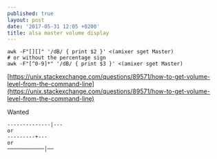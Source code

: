 ```yaml
---
published: true
layout: post
date: '2017-05-31 12:05 +0200'
title: alsa master volume display
---
```

    awk -F"[][]" '/dB/ { print $2 }' <(amixer sget Master)
    # or without the percentage sign
    awk -F"[^0-9]*" '/dB/ { print $3 }' <(amixer sget Master)
    
[https://unix.stackexchange.com/questions/89571/how-to-get-volume-level-from-the-command-line](https://unix.stackexchange.com/questions/89571/how-to-get-volume-level-from-the-command-line)

Wanted

    --------------|---
    or
    ---------+---
    or
    ────────────│──
